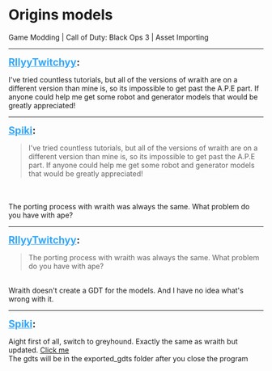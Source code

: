 # Origins models
Game Modding | Call of Duty: Black Ops 3 | Asset Importing

---
<strong style="font-size: 1.4em;"><span style="text-decoration: underline;text-decoration-color: #34a7f9;"><span style="color:#34a7f9;">RllyyTwitchyy</span></span>:</strong>

<p>I&#39;ve tried countless tutorials, but all of the versions of wraith are on a different version than mine is, so its impossible to get past the A.P.E part. If anyone could help me get some robot and generator models that would be greatly appreciated!</p>

---
<strong style="font-size: 1.4em;"><span style="text-decoration: underline;text-decoration-color: #34a7f9;"><span style="color:#34a7f9;">Spiki</span></span>:</strong>

<p><blockquote>I&#39;ve tried countless tutorials, but all of the versions of wraith are on a different version than mine is, so its impossible to get past the A.P.E part. If anyone could help me get some robot and generator models that would be greatly appreciated!<br /></blockquote><br /><br />The porting process with wraith was always the same. What problem do you have with ape?</p>

---
<strong style="font-size: 1.4em;"><span style="text-decoration: underline;text-decoration-color: #34a7f9;"><span style="color:#34a7f9;">RllyyTwitchyy</span></span>:</strong>

<p><blockquote>The porting process with wraith was always the same. What problem do you have with ape?<br /></blockquote><br />Wraith doesn&#39;t create a GDT for the models. And I have no idea what&#39;s wrong with it.</p>

---
<strong style="font-size: 1.4em;"><span style="text-decoration: underline;text-decoration-color: #34a7f9;"><span style="color:#34a7f9;">Spiki</span></span>:</strong>

<p>Aight first of all, switch to greyhound. Exactly the same as wraith but updated. <a href="https://github.com/Scobalula/Greyhound/releases">Click me</a><br />The gdts will be in the exported_gdts folder after you close the program</p>
